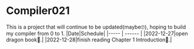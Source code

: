# Compiler021
This is a project that will continue to be updated(maybe🙄), hoping to build my compiler from 0 to 1.
|Date|Schedule|
|----- | ------ |
|2022-12-27|open dragon book🐉.|
|2022-12-28|finish reading Chapter 1 Introduction🥝.|
